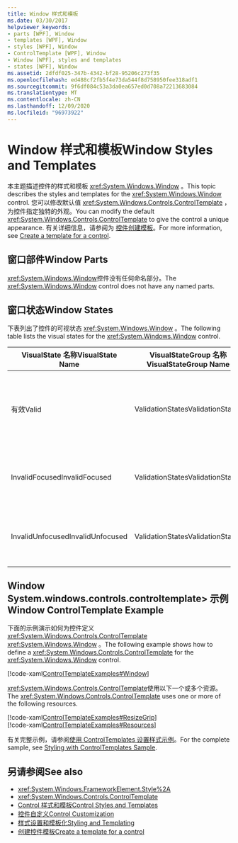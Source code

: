 ```yaml
---
title: Window 样式和模板
ms.date: 03/30/2017
helpviewer_keywords:
- parts [WPF], Window
- templates [WPF], Window
- styles [WPF], Window
- ControlTemplate [WPF], Window
- Window [WPF], styles and templates
- states [WPF], Window
ms.assetid: 2dfdf025-347b-4342-bf28-95206c273f35
ms.openlocfilehash: ed488cf2fb5f4e73da544f8d758950fee318adf1
ms.sourcegitcommit: 9f6df084c53a3da0ea657ed0d708a72213683084
ms.translationtype: MT
ms.contentlocale: zh-CN
ms.lasthandoff: 12/09/2020
ms.locfileid: "96973922"
---
```

# <a name="window-styles-and-templates"></a><span data-ttu-id="d291c-102">Window 样式和模板</span><span class="sxs-lookup"><span data-stu-id="d291c-102">Window Styles and Templates</span></span>
<span data-ttu-id="d291c-103">本主题描述控件的样式和模板 <xref:System.Windows.Window> 。</span><span class="sxs-lookup"><span data-stu-id="d291c-103">This topic describes the styles and templates for the <xref:System.Windows.Window> control.</span></span> <span data-ttu-id="d291c-104">您可以修改默认值 <xref:System.Windows.Controls.ControlTemplate> ，为控件指定独特的外观。</span><span class="sxs-lookup"><span data-stu-id="d291c-104">You can modify the default <xref:System.Windows.Controls.ControlTemplate> to give the control a unique appearance.</span></span> <span data-ttu-id="d291c-105">有关详细信息，请参阅为 [控件创建模板](/dotnet/desktop-wpf/themes/how-to-create-apply-template)。</span><span class="sxs-lookup"><span data-stu-id="d291c-105">For more information, see [Create a template for a control](/dotnet/desktop-wpf/themes/how-to-create-apply-template).</span></span>  
  
## <a name="window-parts"></a><span data-ttu-id="d291c-106">窗口部件</span><span class="sxs-lookup"><span data-stu-id="d291c-106">Window Parts</span></span>  
 <span data-ttu-id="d291c-107"><xref:System.Windows.Window>控件没有任何命名部分。</span><span class="sxs-lookup"><span data-stu-id="d291c-107">The <xref:System.Windows.Window> control does not have any named parts.</span></span>  
  
## <a name="window-states"></a><span data-ttu-id="d291c-108">窗口状态</span><span class="sxs-lookup"><span data-stu-id="d291c-108">Window States</span></span>  
 <span data-ttu-id="d291c-109">下表列出了控件的可视状态 <xref:System.Windows.Window> 。</span><span class="sxs-lookup"><span data-stu-id="d291c-109">The following table lists the visual states for the <xref:System.Windows.Window> control.</span></span>  
  
|<span data-ttu-id="d291c-110">VisualState 名称</span><span class="sxs-lookup"><span data-stu-id="d291c-110">VisualState Name</span></span>|<span data-ttu-id="d291c-111">VisualStateGroup 名称</span><span class="sxs-lookup"><span data-stu-id="d291c-111">VisualStateGroup Name</span></span>|<span data-ttu-id="d291c-112">描述</span><span class="sxs-lookup"><span data-stu-id="d291c-112">Description</span></span>|  
|-|-|-|  
|<span data-ttu-id="d291c-113">有效</span><span class="sxs-lookup"><span data-stu-id="d291c-113">Valid</span></span>|<span data-ttu-id="d291c-114">ValidationStates</span><span class="sxs-lookup"><span data-stu-id="d291c-114">ValidationStates</span></span>|<span data-ttu-id="d291c-115">控件使用 <xref:System.Windows.Controls.Validation> 类， <xref:System.Windows.Controls.Validation.HasError%2A?displayProperty=nameWithType> 附加属性为 `false` 。</span><span class="sxs-lookup"><span data-stu-id="d291c-115">The control uses the <xref:System.Windows.Controls.Validation> class and the <xref:System.Windows.Controls.Validation.HasError%2A?displayProperty=nameWithType> attached property is `false`.</span></span>|  
|<span data-ttu-id="d291c-116">InvalidFocused</span><span class="sxs-lookup"><span data-stu-id="d291c-116">InvalidFocused</span></span>|<span data-ttu-id="d291c-117">ValidationStates</span><span class="sxs-lookup"><span data-stu-id="d291c-117">ValidationStates</span></span>|<span data-ttu-id="d291c-118"><xref:System.Windows.Controls.Validation.HasError%2A?displayProperty=nameWithType>附加属性是 `true` 控件具有焦点。</span><span class="sxs-lookup"><span data-stu-id="d291c-118">The <xref:System.Windows.Controls.Validation.HasError%2A?displayProperty=nameWithType> attached property is `true` has the control has focus.</span></span>|  
|<span data-ttu-id="d291c-119">InvalidUnfocused</span><span class="sxs-lookup"><span data-stu-id="d291c-119">InvalidUnfocused</span></span>|<span data-ttu-id="d291c-120">ValidationStates</span><span class="sxs-lookup"><span data-stu-id="d291c-120">ValidationStates</span></span>|<span data-ttu-id="d291c-121"><xref:System.Windows.Controls.Validation.HasError%2A?displayProperty=nameWithType>附加属性是 `true` 控件没有焦点。</span><span class="sxs-lookup"><span data-stu-id="d291c-121">The <xref:System.Windows.Controls.Validation.HasError%2A?displayProperty=nameWithType> attached property is `true` has the control does not have focus.</span></span>|  
  
## <a name="window-controltemplate-example"></a><span data-ttu-id="d291c-122">Window System.windows.controls.controltemplate> 示例</span><span class="sxs-lookup"><span data-stu-id="d291c-122">Window ControlTemplate Example</span></span>  
 <span data-ttu-id="d291c-123">下面的示例演示如何为控件定义 <xref:System.Windows.Controls.ControlTemplate> <xref:System.Windows.Window> 。</span><span class="sxs-lookup"><span data-stu-id="d291c-123">The following example shows how to define a <xref:System.Windows.Controls.ControlTemplate> for the <xref:System.Windows.Window> control.</span></span>  
  
 [!code-xaml[ControlTemplateExamples#Window](~/samples/snippets/csharp/VS_Snippets_Wpf/ControlTemplateExamples/CS/resources/window.xaml#window)]  
  
 <span data-ttu-id="d291c-124"><xref:System.Windows.Controls.ControlTemplate>使用以下一个或多个资源。</span><span class="sxs-lookup"><span data-stu-id="d291c-124">The <xref:System.Windows.Controls.ControlTemplate> uses one or more of the following resources.</span></span>  
  
 [!code-xaml[ControlTemplateExamples#ResizeGrip](~/samples/snippets/csharp/VS_Snippets_Wpf/ControlTemplateExamples/CS/resources/resizegrip.xaml#resizegrip)]  
[!code-xaml[ControlTemplateExamples#Resources](~/samples/snippets/csharp/VS_Snippets_Wpf/ControlTemplateExamples/CS/resources/shared.xaml#resources)]  
  
 <span data-ttu-id="d291c-125">有关完整示例，请参阅[使用 ControlTemplates 设置样式示例](https://github.com/Microsoft/WPF-Samples/tree/master/Styles%20&%20Templates/IntroToStylingAndTemplating)。</span><span class="sxs-lookup"><span data-stu-id="d291c-125">For the complete sample, see [Styling with ControlTemplates Sample](https://github.com/Microsoft/WPF-Samples/tree/master/Styles%20&%20Templates/IntroToStylingAndTemplating).</span></span>  
  
## <a name="see-also"></a><span data-ttu-id="d291c-126">另请参阅</span><span class="sxs-lookup"><span data-stu-id="d291c-126">See also</span></span>

- <xref:System.Windows.FrameworkElement.Style%2A>
- <xref:System.Windows.Controls.ControlTemplate>
- [<span data-ttu-id="d291c-127">Control 样式和模板</span><span class="sxs-lookup"><span data-stu-id="d291c-127">Control Styles and Templates</span></span>](control-styles-and-templates.md)
- [<span data-ttu-id="d291c-128">控件自定义</span><span class="sxs-lookup"><span data-stu-id="d291c-128">Control Customization</span></span>](control-customization.md)
- [<span data-ttu-id="d291c-129">样式设置和模板化</span><span class="sxs-lookup"><span data-stu-id="d291c-129">Styling and Templating</span></span>](/dotnet/desktop-wpf/fundamentals/styles-templates-overview)
- [<span data-ttu-id="d291c-130">创建控件模板</span><span class="sxs-lookup"><span data-stu-id="d291c-130">Create a template for a control</span></span>](/dotnet/desktop-wpf/themes/how-to-create-apply-template)
